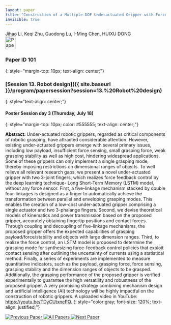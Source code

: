 ```yaml
---
layout: paper
title: "Construction of a Multiple-DOF Underactuated Gripper with Force-Sensing via Deep Learning"
invisible: true
---
```

<div class="paper-authors">
<div class="paper-author-box">
    <div class="paper-author-name">Jihao Li, Keqi Zhu, Guodong Lu, I-Ming Chen, HUIXU DONG</div>
    <div class="paper-author-uni"></div>
</div>

</div><div class="paper-pdf">
                <div> <a href="https://www.roboticsproceedings.org/rss20/p101.pdf"><img src="{{ site.baseurl }}/images/paper_link.png" alt="Paper Website" width = "33"  height = "40"/></a> </div>
                </div>

### Paper ID 101
{: style="margin-top: 10px; text-align: center;"}

### [Session 13. Robot design]({{ site.baseurl }}/program/papersession?session=13.%20Robot%20design)
{: style="text-align: center;"}

#### Poster Session day 3 (Thursday, July 18)
{: style="margin-top: 10px; color: #555555; text-align: center;"}

<b style="color: black;">Abstract: </b>Under-actuated robotic grippers, regarded as critical components of robotic grasping, have attracted considerable attention. However, existing under-actuated grippers emerge with several primary issues, including low payload, insufficient force sensing, small grasping force, weak grasping stability as well as high cost, hindering widespread applications. Some of these grippers can only implement a
 single grasping mode, thereby imposing restrictions on dimensional ranges of objects. To well relieve all relevant research gaps, we present a novel under-actuated gripper with two 3-joint fingers, which realizes force feedback control by the deep learning technique- Long Short-Term Memory (LSTM) model, without any force sensor. First, a five-linkage mechanism stacked by double four-linkages is designed as a finger to automatically achieve the transformation between parallel and enveloping grasping modes. This enables the creation of a low-cost under-actuated gripper comprising a single actuator and two 3-phalange fingers. Second, we devise theoretical models of kinematics and power transmission based on the proposed gripper, accurately obtaining fingertip positions and contact forces. Through coupling and decoupling of five-linkage mechanisms, the proposed gripper offers the expected capabilities of grasping payload/force/stability and objects with large dimension ranges. Third, to realize the force control, an LSTM model is proposed to determine the grasping mode for synthesizing force-feedback control policies that exploit contact sensing after outlining the uncertainty of
 currents using a statistical method. Finally, a series of experiments are implemented to measure quantitative indicators, such as the payload, grasping force, force sensing, grasping stability and the dimension ranges of objects to be grasped. Additionally, the grasping performance of the proposed gripper is verified experimentally to guarantee the high versatility and robustness of the proposed gripper. A very promising strategy combining mechanism design and artificial intelligence (AI) technology will be highly impactful on the
 construction of robotic grippers. A uploaded video in YouTube: https://youtu.be/TDyCUtxnePQ.
{: style="color:gray; font-size: 120%; text-align: justified;"}


<div class="paper-menu">
<a href="{{ site.baseurl }}/program/papers/100/"> <img src="{{ site.baseurl }}/images/previous_paper_icon.png" alt="Previous Paper" title="Previous Paper"/> </a>
<a href="{{ site.baseurl }}/program/papers"><img src="{{ site.baseurl }}/images/overview_icon.png" alt="All Papers" title="All Papers"/> </a>
<a href="{{ site.baseurl }}/program/papers/102/"> <img src="{{ site.baseurl }}/images/next_paper_icon.png" alt="Next Paper" title="Next Paper"/> </a>

</div>
